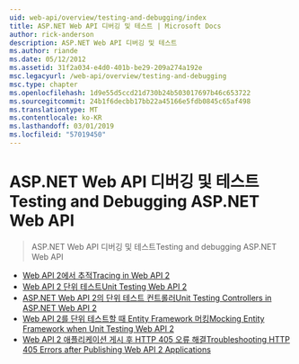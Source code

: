 ```yaml
---
uid: web-api/overview/testing-and-debugging/index
title: ASP.NET Web API 디버깅 및 테스트 | Microsoft Docs
author: rick-anderson
description: ASP.NET Web API 디버깅 및 테스트
ms.author: riande
ms.date: 05/12/2012
ms.assetid: 31f2a034-e4d0-401b-be29-209a274a192e
msc.legacyurl: /web-api/overview/testing-and-debugging
msc.type: chapter
ms.openlocfilehash: 1d9e55d5ccd21d730b24b503017697b46c653722
ms.sourcegitcommit: 24b1f6decbb17bb22a45166e5fdb0845c65af498
ms.translationtype: MT
ms.contentlocale: ko-KR
ms.lasthandoff: 03/01/2019
ms.locfileid: "57019450"
---
```

<a name="testing-and-debugging-aspnet-web-api"></a><span data-ttu-id="727f3-103">ASP.NET Web API 디버깅 및 테스트</span><span class="sxs-lookup"><span data-stu-id="727f3-103">Testing and Debugging ASP.NET Web API</span></span>
====================
> <span data-ttu-id="727f3-104">ASP.NET Web API 디버깅 및 테스트</span><span class="sxs-lookup"><span data-stu-id="727f3-104">Testing and debugging ASP.NET Web API</span></span>


- [<span data-ttu-id="727f3-105">Web API 2에서 추적</span><span class="sxs-lookup"><span data-stu-id="727f3-105">Tracing in Web API 2</span></span>](tracing-in-aspnet-web-api.md)
- [<span data-ttu-id="727f3-106">Web API 2 단위 테스트</span><span class="sxs-lookup"><span data-stu-id="727f3-106">Unit Testing Web API 2</span></span>](unit-testing-with-aspnet-web-api.md)
- [<span data-ttu-id="727f3-107">ASP.NET Web API 2의 단위 테스트 컨트롤러</span><span class="sxs-lookup"><span data-stu-id="727f3-107">Unit Testing Controllers in ASP.NET Web API 2</span></span>](unit-testing-controllers-in-web-api.md)
- [<span data-ttu-id="727f3-108">Web API 2를 단위 테스트할 때 Entity Framework 머킹</span><span class="sxs-lookup"><span data-stu-id="727f3-108">Mocking Entity Framework when Unit Testing Web API 2</span></span>](mocking-entity-framework-when-unit-testing-aspnet-web-api-2.md)
- [<span data-ttu-id="727f3-109">Web API 2 애플리케이션 게시 후 HTTP 405 오류 해결</span><span class="sxs-lookup"><span data-stu-id="727f3-109">Troubleshooting HTTP 405 Errors after Publishing Web API 2 Applications</span></span>](troubleshooting-http-405-errors-after-publishing-web-api-applications.md)
